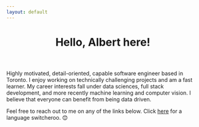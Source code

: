 ```yaml
---
layout: default
---
```

<header>
	<h1><strong>Hello, Albert here!</strong></h1>
</header>

<p>Highly motivated, detail-oriented, capable software engineer based in Toronto. I enjoy working on technically challenging projects and am a fast learner. My career interests fall under data sciences, full stack development, and more recently machine learning and computer vision. I believe that everyone can benefit from being data driven.</p>

<p>Feel free to reach out to me on any of the links below. Click <a href="/ja">here</a> for a language switcheroo. 😊</p>